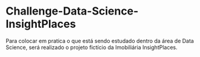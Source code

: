 # Challenge-Data-Science-InsightPlaces
Para colocar em pratica o que está sendo estudado dentro da área de Data Science, será realizado o projeto fictício da Imobiliária InsightPlaces.
